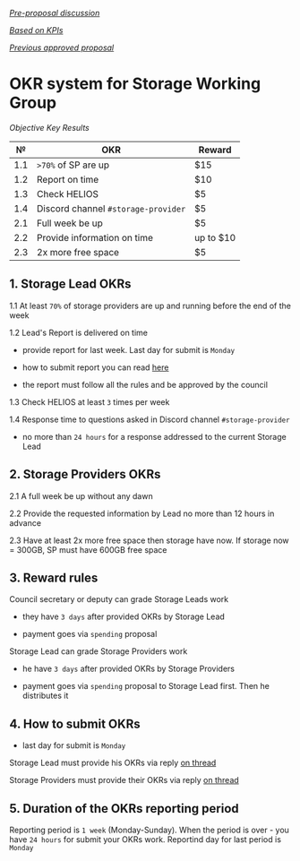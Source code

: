 *[Pre-proposal discussion](https://testnet.joystream.org/#/forum/threads/444)*

*[Based on KPIs](https://blog.joystream.org/sumer-kpis/#12.12)*

*[Previous approved proposal](https://testnet.joystream.org/#/proposals/157)*

# OKR system for Storage Working Group

*Objective Key Results*

|№ |OKR            | Reward        |
|--|-------------------|--------------|
| 1.1| ``>70%`` of SP are up | $15           | 
| 1.2|  Report on time   |  $10                  |
| 1.3|  Check HELIOS     |  $5                           |
| 1.4|  Discord channel ``#storage-provider``      |  $5            | 
| 2.1|  Full week be up     |  $5                           |
| 2.2|  Provide information on time      |  up to $10            | 
| 2.3|  2x more free space        | $5             | 

## 1. Storage Lead OKRs

1.1 At least ``70%`` of storage providers are up and running before the end of the week

1.2 Lead's Report is delivered on time

 - provide report for last week. Last day for submit is `Monday`

 - how to submit report you can read [here](https://github.com/Joystream/community-repo/blob/master/rules/Storage_WG_Lead-Report_and_Tasks.md#how-to-submit-a-report)

 - the report must follow all the rules and be approved by the council

1.3 Check HELIOS at least ``3`` times per week

1.4 Response time to questions asked in Discord channel `#storage-provider`

 - no more than `24 hours` for a response addressed to the current Storage Lead


## 2. Storage Providers OKRs

2.1 A full week be up without any dawn

2.2 Provide the requested information by Lead no more than 12 hours in advance

2.3 Have at least 2x more free space then storage have now. If storage now = 300GB, SP must have 600GB free space

## 3. Reward rules

Council secretary or deputy can grade Storage Leads work

 - they have `3 days` after provided OKRs by Storage Lead

 - payment goes via `spending` proposal

Storage Lead can grade Storage Providers work

 - he have `3 days` after provided OKRs by Storage Providers

 - payment goes via `spending` proposal to Storage Lead first. Then he distributes it

## 4. How to submit OKRs

- last day for submit is `Monday` 

Storage Lead must provide his OKRs via reply [on thread](https://testnet.joystream.org/#/forum/threads/491)

Storage Providers must provide their OKRs via reply [on thread](https://testnet.joystream.org/#/forum/threads/491)

## 5. Duration of the OKRs reporting period

Reporting period is `1 week` (Monday-Sunday). When the period is over - you have `24 hours` for submit your OKRs work. Reportind day for last period is `Monday`




